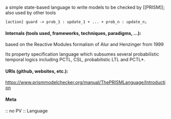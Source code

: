 a simple state-based language to write models to be checked by [[PRISM]]; also used by other tools

```
[action] guard -> prob_1 : update_1 + ... + prob_n : update_n;
```

#### Internals (tools used, frameworks, techniques, paradigms, ...):
based on the Reactive Modules formalism of Alur and Henzinger from 1999

Its property specification language which subsumes several probabilistic temporal logics including PCTL, CSL, probabilistic LTL and PCTL*.

#### URIs (github, websites, etc.):
https://www.prismmodelchecker.org/manual/ThePRISMLanguage/Introduction

#### Meta
:: no PV
:: Language